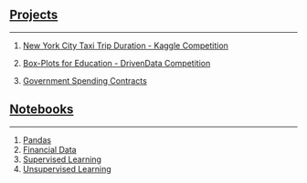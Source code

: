 <a name="Home"></A>

## [Projects](projects.md)
<hr>

1. [New York City Taxi Trip Duration - Kaggle Competition](nyctaxi.md)

2. [Box-Plots for Education - DrivenData Competition](boxplots.md)

3. [Government Spending Contracts](gov.md)

## [Notebooks](notebooks.md) 
<hr>

1. [Pandas](pandas.html#bottom)
2. [Financial Data](financial.html#bottom)
3. [Supervised Learning](supervised_learning.html#bottom)
4. [Unsupervised Learning](unsupervised_learning.html#bottom)

